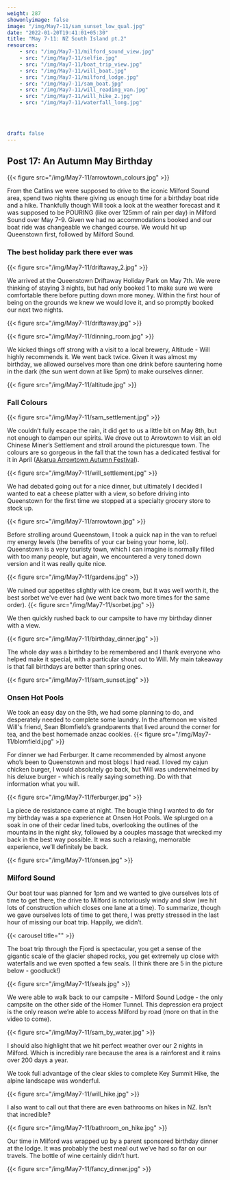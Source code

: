 ```yaml
---
weight: 287
showonlyimage: false
image: "/img/May7-11/sam_sunset_low_qual.jpg"
date: "2022-01-20T19:41:01+05:30"
title: "May 7-11: NZ South Island pt.2"
resources:
    - src: "/img/May7-11/milford_sound_view.jpg"
    - src: "/img/May7-11/selfie.jpg"
    - src: "/img/May7-11/boat_trip_view.jpg"
    - src: "/img/May7-11/will_boat.jpg"
    - src: "/img/May7-11/milford_lodge.jpg"
    - src: "/img/May7-11/sam_boat.jpg"
    - src: "/img/May7-11/will_reading_van.jpg"
    - src: "/img/May7-11/will_hike_2.jpg"
    - src: "/img/May7-11/waterfall_long.jpg"
    



draft: false
---
```


## Post 17: An Autumn May Birthday

{{< figure src="/img/May7-11/arrowtown_colours.jpg" >}} 
&nbsp;

From the Catlins we were supposed to drive to the iconic Milford Sound area, spend two nights there giving us enough time for a birthday boat ride and a hike. Thankfully though Will took a look at the weather forecast and it was supposed to be POURING (like over 125mm of rain per day) in Milford Sound over May 7-9. Given we had no accommodations booked and our boat ride was changeable we changed course. We would hit up Queenstown first, followed by Milford Sound.

### The best holiday park there ever was 

{{< figure src="/img/May7-11/driftaway_2.jpg" >}} 
&nbsp;

We arrived at the Queenstown Driftaway Holiday Park on May 7th. We were thinking of staying 3 nights, but had only booked 1 to make sure we were comfortable there before putting down more money. Within the first hour of being on the grounds we knew we would love it, and so promptly booked our next two nights. 

{{< figure src="/img/May7-11/driftaway.jpg" >}} 
&nbsp;

{{< figure src="/img/May7-11/dinning_room.jpg" >}} 
&nbsp;

We kicked things off strong with a visit to a local brewery, Altitude - Will highly recommends it. We went back twice. Given it was almost my birthday, we allowed ourselves more than one drink before sauntering home in the dark (the sun went down at like 5pm) to make ourselves dinner. 

{{< figure src="/img/May7-11/altitude.jpg" >}} 
&nbsp;

### Fall Colours

{{< figure src="/img/May7-11/sam_settlement.jpg" >}} 
&nbsp;

We couldn’t fully escape the rain, it did get to us a little bit on May 8th, but not enough to dampen our spirits. We drove out to Arrowtown to visit an old Chinese Miner’s Settlement and stroll around the picturesque town. The colours are so gorgeous in the fall that the town has a dedicated festival  for it in April ([Akarua Arrowtown Autumn Festival](​​​​https://www.arrowtown.com/our-town/events/akarua-arrowtown-autumn-festival/
)). 
&nbsp;

{{< figure src="/img/May7-11/will_settlement.jpg" >}} 
&nbsp;

We had debated going out for a nice dinner, but ultimately I decided I wanted to eat a cheese platter with a view, so before driving into Queenstown for the first time we stopped at a specialty grocery store to stock up. 

{{< figure src="/img/May7-11/arrowtown.jpg" >}} 
&nbsp;

Before strolling around Queenstown, I took a quick nap in the van to refuel my energy levels (the benefits of your car being your home, lol). Queenstown is a very touristy town, which I can imagine is normally filled with too many people, but again, we encountered a very toned down version and it was really quite nice.  

{{< figure src="/img/May7-11/gardens.jpg" >}} 
&nbsp;

We ruined our appetites slightly with ice cream, but it was well worth it, the best sorbet we've ever had (we went back two more times for the same order). 
{{< figure src="/img/May7-11/sorbet.jpg" >}} 
&nbsp;

We then quickly rushed back to our campsite to have my birthday dinner with a view. 

{{< figure src="/img/May7-11/birthday_dinner.jpg" >}} 
&nbsp;

The whole day was a birthday to be remembered and I thank everyone who helped make it special, with a particular shout out to Will. My main takeaway is that fall birthdays are better than spring ones. 

{{< figure src="/img/May7-11/sam_sunset.jpg" >}} 
&nbsp;

### Onsen Hot Pools 

We took an easy day on the 9th, we had some planning to do, and desperately needed to complete some laundry. In the afternoon we visited Will's friend, Sean Blomfield’s grandparents that lived around the corner for tea, and the best homemade anzac cookies.
{{< figure src="/img/May7-11/blomfield.jpg" >}} 
&nbsp;

For dinner we had Ferburger. It came recommended by almost anyone who’s been to Queenstown and most blogs I had read. I loved my cajun chicken burger, I would absolutely go back, but Will was underwhelmed by his deluxe burger - which is really saying something. Do with that information what you will. 

{{< figure src="/img/May7-11/ferburger.jpg" >}} 
&nbsp;

La piece de resistance came at night. The bougie thing I wanted to do for my birthday was a spa experience at Onsen Hot Pools. We splurged on a soak in one of their cedar lined tubs, overlooking the outlines of the mountains in the night sky, followed by a couples massage that wrecked my back in the best way possible. It was such a relaxing, memorable experience, we’ll definitely be back. 

{{< figure src="/img/May7-11/onsen.jpg" >}} 
&nbsp;

### Milford Sound 

Our boat tour was planned for 1pm and we wanted to give ourselves lots of time to get there, the drive to Milford is notoriously windy and slow (we hit lots of construction which closes one lane at a time). To summarize, though we gave ourselves lots of time to get there, I was pretty stressed in the last hour of missing our boat trip. Happily, we didn’t. 

{{< carousel title="" >}}
&nbsp;


The boat trip through the Fjord is spectacular, you get a sense of the gigantic scale of the glacier shaped rocks, you get extremely up close with waterfalls and we even spotted a few seals. (I think there are 5 in the picture below - goodluck!)

{{< figure src="/img/May7-11/seals.jpg" >}} 
&nbsp;

We were able to walk back to our campsite - Milford Sound Lodge - the only campsite on the other side of the Homer Tunnel. This depression era project is the only reason we’re able to access Milford by road (more on that in the video to come). 

{{< figure src="/img/May7-11/sam_by_water.jpg" >}} 
&nbsp;

I should also highlight that we hit perfect weather over our 2 nights in Milford. Which is incredibly rare because the area is a rainforest and it rains over 200 days a year. 

We took full advantage of the clear skies to complete Key Summit Hike, the alpine landscape was wonderful. 

{{< figure src="/img/May7-11/will_hike.jpg" >}} 
&nbsp;

I also want to call out that there are even bathrooms on hikes in NZ. Isn't that incredible?

{{< figure src="/img/May7-11/bathroom_on_hike.jpg" >}} 
&nbsp;


Our time in Milford was wrapped up by a parent sponsored birthday dinner at the lodge. It was probably the best meal out we’ve had so far on our travels. The bottle of wine certainly didn’t hurt. 

{{< figure src="/img/May7-11/fancy_dinner.jpg" >}} 
&nbsp;

